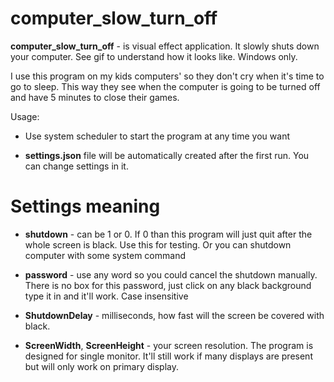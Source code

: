 # computer_slow_turn_off

**computer_slow_turn_off** - is visual effect application. It slowly shuts down your computer. See gif to understand how it looks like. Windows only.





I use this program on my kids computers' so they don't cry when it's time to go to sleep. This way they see when the computer is going to be turned off and have 5 minutes to close their games.

Usage:

- Use system scheduler to start the program at any time you want

- **settings.json** file will be automatically created after the first run. You can change settings in it.

# Settings meaning

- **shutdown** - can be 1 or 0. If 0 than this program will just quit after the whole screen is black. Use this for testing. Or you can shutdown computer with some system command

- **password** - use any word so you could cancel the shutdown manually. There is no box for this password, just click on any black background type it in and it'll work. Case insensitive

- **ShutdownDelay** - milliseconds, how fast will the screen be covered with black.

- **ScreenWidth**, **ScreenHeight** - your screen resolution. The program is designed for single monitor. It'll still work if many displays are present but will only work on primary display.
